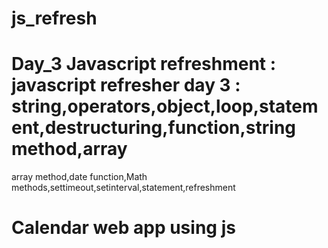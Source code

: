 # js_refresh

# Day_3 Javascript refreshment : javascript refresher day 3 : string,operators,object,loop,statement,destructuring,function,string method,array
array method,date function,Math methods,settimeout,setinterval,statement,refreshment

# Calendar web app using js
